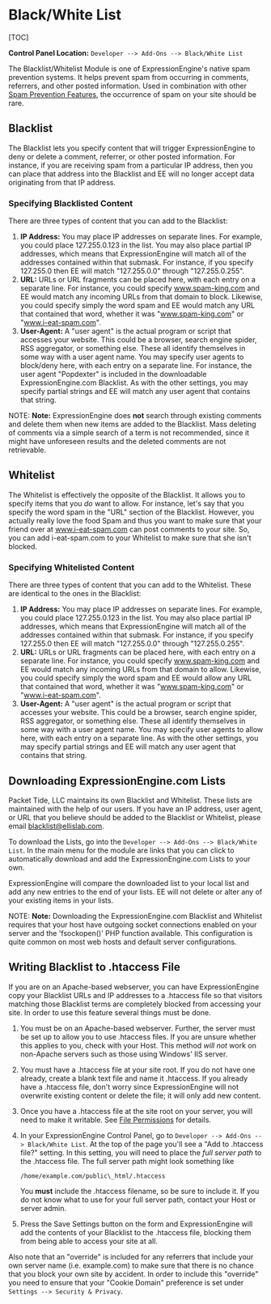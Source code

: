 <!--
    This source file is part of the open source project
    ExpressionEngine User Guide (https://github.com/ExpressionEngine/ExpressionEngine-User-Guide)

    @link      https://expressionengine.com/
    @copyright Copyright (c) 2003-2020, Packet Tide, LLC (https://packettide.com)
    @license   https://expressionengine.com/license Licensed under Apache License, Version 2.0
-->

# Black/White List

[TOC]

**Control Panel Location:** `Developer --> Add-Ons --> Black/White List`

The Blacklist/Whitelist Module is one of ExpressionEngine's native spam prevention systems. It helps prevent spam from occurring in comments, referrers, and other posted information. Used in combination with other [Spam Prevention Features](security/spam-protection.md), the occurrence of spam on your site should be rare.

## Blacklist

The Blacklist lets you specify content that will trigger ExpressionEngine to deny or delete a comment, referrer, or other posted information. For instance, if you are receiving spam from a particular IP address, then you can place that address into the Blacklist and EE will no longer accept data originating from that IP address.

### Specifying Blacklisted Content

There are three types of content that you can add to the Blacklist:

1.  **IP Address:** You may place IP addresses on separate lines. For example, you could place 127.255.0.123 in the list. You may also place partial IP addresses, which means that ExpressionEngine will match all of the addresses contained within that submask. For instance, if you specify 127.255.0 then EE will match "127.255.0.0" through "127.255.0.255".
2.  **URL:** URLs or URL fragments can be placed here, with each entry on a separate line. For instance, you could specify www.spam-king.com and EE would match any incoming URLs from that domain to block. Likewise, you could specify simply the word spam and EE would match any URL that contained that word, whether it was "www.spam-king.com" or "www.i-eat-spam.com".
3.  **User-Agent:** A "user agent" is the actual program or script that accesses your website. This could be a browser, search engine spider, RSS aggregator, or something else. These all identify themselves in some way with a user agent name. You may specify user agents to block/deny here, with each entry on a separate line. For instance, the user agent "Popdexter" is included in the downloadable ExpressionEngine.com Blacklist. As with the other settings, you may specify partial strings and EE will match any user agent that contains that string.

NOTE: **Note:** ExpressionEngine does **not** search through existing comments and delete them when new items are added to the Blacklist. Mass deleting of comments via a simple search of a term is not recommended, since it might have unforeseen results and the deleted comments are not retrievable.

## Whitelist

The Whitelist is effectively the opposite of the Blacklist. It allows you to specify items that you _do_ want to allow. For instance, let's say that you specify the word spam in the "URL" section of the Blacklist. However, you actually really love the food Spam and thus you want to make sure that your friend over at www.i-eat-spam.com can post comments to your site. So, you can add i-eat-spam.com to your Whitelist to make sure that she isn't blocked.

### Specifying Whitelisted Content

There are three types of content that you can add to the Whitelist. These are identical to the ones in the Blacklist:

1.  **IP Address:** You may place IP addresses on separate lines. For example, you could place 127.255.0.123 in the list. You may also place partial IP addresses, which means that ExpressionEngine will match all of the addresses contained within that submask. For instance, if you specify 127.255.0 then EE will match "127.255.0.0" through "127.255.0.255".
2.  **URL:** URLs or URL fragments can be placed here, with each entry on a separate line. For instance, you could specify www.spam-king.com and EE would match any incoming URLs from that domain to allow. Likewise, you could specify simply the word spam and EE would allow any URL that contained that word, whether it was "www.spam-king.com" or "www.i-eat-spam.com".
3.  **User-Agent:** A "user agent" is the actual program or script that accesses your website. This could be a browser, search engine spider, RSS aggregator, or something else. These all identify themselves in some way with a user agent name. You may specify user agents to allow here, with each entry on a separate line. As with the other settings, you may specify partial strings and EE will match any user agent that contains that string.

## Downloading ExpressionEngine.com Lists

Packet Tide, LLC maintains its own Blacklist and Whitelist. These lists are maintained with the help of our users. If you have an IP address, user agent, or URL that you believe should be added to the Blacklist or Whitelist, please email <blacklist@ellislab.com>.

To download the Lists, go into the `Developer --> Add-Ons --> Black/White List`. In the main menu for the module are links that you can click to automatically download and add the ExpressionEngine.com Lists to your own.

ExpressionEngine will compare the downloaded list to your local list and add any new entries to the end of your lists. EE will not delete or alter any of your existing items in your lists.

NOTE: **Note:** Downloading the ExpressionEngine.com Blacklist and Whitelist requires that your host have outgoing socket connections enabled on your server and the 'fsockopen()' PHP function available. This configuration is quite common on most web hosts and default server configurations.

## Writing Blacklist to .htaccess File

If you are on an Apache-based webserver, you can have ExpressionEngine copy your Blacklist URLs and IP addresses to a .htaccess file so that visitors matching those Blacklist terms are completely blocked from accessing your site. In order to use this feature several things must be done.

1.  You must be on an Apache-based webserver. Further, the server must be set up to allow you to use .htaccess files. If you are unsure whether this applies to you, check with your Host. This method _will not_ work on non-Apache servers such as those using Windows' IIS server.
2.  You must have a .htaccess file at your site root. If you do not have one already, create a blank text file and name it .htaccess. If you already have a .htaccess file, don't worry since ExpressionEngine will not overwrite existing content or delete the file; it will only add new content.
3.  Once you have a .htaccess file at the site root on your server, you will need to make it writable. See [File Permissions](troubleshooting/general.md#file-permissions) for details.
4.  In your ExpressionEngine Control Panel, go to `Developer --> Add-Ons --> Black/White List`. At the top of the page you'll see a "Add to .htaccess file?" setting. In this setting, you will need to place the _full server path_ to the .htaccess file. The full server path might look something like

    `/home/example.com/public\_html/.htaccess`

    You **must** include the .htaccess filename, so be sure to include it. If you do not know what to use for your full server path, contact your Host or server admin.

5.  Press the Save Settings button on the form and ExpressionEngine will add the contents of your Blacklist to the .htaccess file, blocking them from being able to access your site at all.

Also note that an "override" is included for any referrers that include your own server name (i.e. example.com) to make sure that there is no chance that you block your own site by accident. In order to include this "override" you need to ensure that your "Cookie Domain" preference is set under `Settings --> Security & Privacy`.
